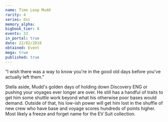 ```yaml
---
name: Time Loop Mudd
rarity: 4
series: dsc
memory_alpha:
bigbook_tier: 8
events: 33
in_portal: true
date: 22/02/2018
obtained: Event
mega: true
published: true
---
```


“I wish there was a way to know you're in the good old days before you've actually left them.”

Stella aside, Mudd's golden days of holding down Discovery ENG or pushing your voyages ever longer are over. He still has a handful of traits to get him some shuttle work beyond what his otherwise poor bases would demand. Outside of that, his low-ish power will get him lost in the shuffle of new crew who have base and voyage scores hundreds of points higher. Most likely a freeze and forget name for the EV Suit collection.
